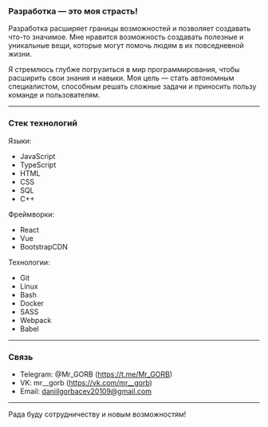 ### Разработка — это моя страсть!

Разработка расширяет границы возможностей и позволяет создавать что-то значимое. Мне нравится возможность создавать полезные и уникальные вещи, которые могут помочь людям в их повседневной жизни. 

Я стремлюсь глубже погрузиться в мир программирования, чтобы расширить свои знания и навыки. Моя цель — стать автономным специалистом, способным решать сложные задачи и приносить пользу команде и пользователям.

---

### Стек технологий

Языки:
- JavaScript
- TypeScript
- HTML
- CSS
- SQL
- C++

Фреймворки:
- React
- Vue
- BootstrapCDN

Технологии:
- Git
- Linux
- Bash
- Docker
- SASS
- Webpack
- Babel

---

### Связь

- Telegram: @Mr_GORB (https://t.me/Mr_GORB)
- VK: mr__gorb (https://vk.com/mr__gorb)
- Email: daniilgorbacev20109@gmail.com

---

Рада буду сотрудничеству и новым возможностям!
